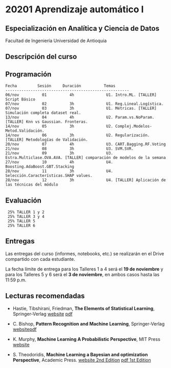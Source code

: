 # 20201 Aprendizaje automático I

## Especialización en Analítica y Ciencia de Datos
Facultad de Ingeniería
Universidad de Antioquia


## Descripción del curso

## Programación
                        
    Fecha         Sesión     Duración          Temas  
    ------------------------------------------------------
    06/nov          01          4h              U1. Intro.ML. [TALLER] Script Básico     
    07/nov          02          3h              U1. Reg.Lineal.Logística.
    07/nov          03          3h              U1. Métricas. [TALLER] Simulación completa dataset real.
    13/nov          04          4h              U2. Param.vs.NoParam. [TALLER] Knn vs Gaussian. Fronteras.     
    14/nov          05          3h              U2. Complej.Modelos-Metod.Validación.
    14/nov          06          3h              U2. Regularización. [TALLER] Metodologías de Validación.
    20/nov          07          4h              U3. CART.Bagging.RF.Voting      
    21/nov          08          3h              U3. SVM.SVR. 
    21/nov          09          3h              U3. Estra.Multiclase.OVA.AVA. [TALLER] comparación de modelos de la semana
    27/nov          10          4h              U4. Boosting.AdaBoost.GBT.Stacking    
    28/nov          11          3h              U4. Selección.Características.SHAP values.
    28/nov          12          3h              U4. [TALLER] Aplicación de las técnicas del módulo
        
    
## Evaluación
 
     25% TALLER 1 y 2
     25% TALLER 3 y 4
     25% TALLER 5
     25% TALLER 6

## Entregas

Las entregas del curso (informes, notebooks, etc.) se realizarán en el Drive compartido con cada estudiante.

La fecha límite de entrega para los Talleres 1 a 4 será el **19 de noviembre** y para los Talleres 5 y 6 será el **3 de noviembre**, en ambos casos hasta las 11:59 p.m.

## Lecturas recomendadas

- Hastie, Tibshirani, Friedman, **The Elements of Statistical Learning**, Springer-Verlag [website](https://web.stanford.edu/~hastie/ElemStatLearn/) [pdf](https://web.stanford.edu/~hastie/ElemStatLearn/printings/ESLII_print12.pdf)

- C. Bishop, **Pattern Recognition and Machine Learning**, Springer-Verlag [website](https://www.springer.com/gp/book/9780387310732)[pdf](http://users.isr.ist.utl.pt/~wurmd/Livros/school/Bishop%20-%20Pattern%20Recognition%20And%20Machine%20Learning%20-%20Springer%20%202006.pdf)

- K. Murphy, **Machine Learning A Probabilistic Perspective**, MIT Press [website](https://mitpress.mit.edu/books/machine-learning-1)

- S. Theodoridis, **Machine Learning a Bayesian and optimization Perspective**, Academic Press. [website 2nd Edition](https://www.elsevier.com/books/machine-learning/theodoridis/978-0-12-818803-3#:~:text=Description,learning%2C%20namely%20regression%20and%20classification.) [pdf 1st Edition](https://iie.fing.edu.uy/~nacho/docs/libros/machine_learning_a_bayesian_perspective.pdf)
